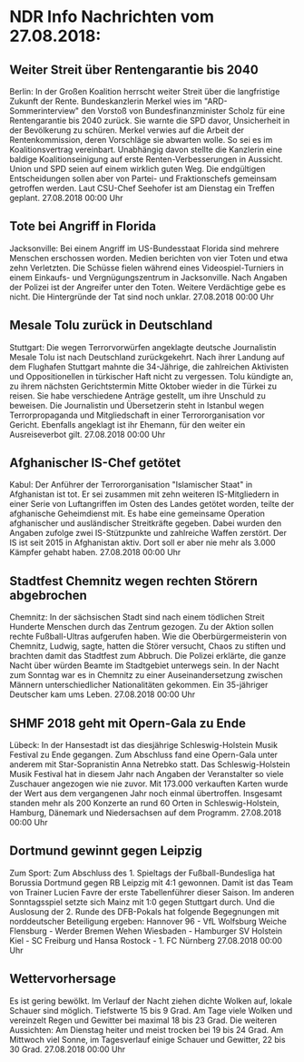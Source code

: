 # NDR Info Nachrichten vom 27.08.2018:


## Weiter Streit über Rentengarantie bis 2040
Berlin: In der Großen Koalition herrscht weiter Streit über die langfristige Zukunft der Rente. Bundeskanzlerin Merkel wies im "ARD-Sommerinterview" den Vorstoß von Bundesfinanzminister Scholz für eine Rentengarantie bis 2040 zurück. Sie warnte die SPD davor, Unsicherheit in der Bevölkerung zu schüren. Merkel verwies auf die Arbeit der Rentenkommission, deren Vorschläge sie abwarten wolle. So sei es im Koalitionsvertrag vereinbart. Unabhängig davon stellte die Kanzlerin eine baldige Koalitionseinigung auf erste Renten-Verbesserungen in Aussicht. Union und SPD seien auf einem wirklich guten Weg. Die endgültigen Entscheidungen sollen aber von Partei- und Fraktionschefs gemeinsam getroffen werden. Laut CSU-Chef Seehofer ist am Dienstag ein Treffen geplant. 27.08.2018 00:00 Uhr 

## Tote bei Angriff in Florida
Jacksonville: Bei einem Angriff im US-Bundesstaat Florida sind mehrere Menschen erschossen worden. Medien berichten von vier Toten und etwa zehn Verletzten. Die Schüsse fielen während eines Videospiel-Turniers in einem Einkaufs- und Vergnügungszentrum in Jacksonville. Nach Angaben der Polizei ist der Angreifer unter den Toten. Weitere Verdächtige gebe es nicht. Die Hintergründe der Tat sind noch unklar. 27.08.2018 00:00 Uhr 

## Mesale Tolu zurück in Deutschland
Stuttgart: Die wegen Terrorvorwürfen angeklagte deutsche Journalistin Mesale Tolu ist nach Deutschland zurückgekehrt. Nach ihrer Landung auf dem Flughafen Stuttgart mahnte die 34-Jährige, die zahlreichen Aktivisten und Oppositionellen in türkischer Haft nicht zu vergessen. Tolu kündigte an, zu ihrem nächsten Gerichtstermin Mitte Oktober wieder in die Türkei zu reisen. Sie habe verschiedene Anträge gestellt, um ihre Unschuld zu beweisen. Die Journalistin und Übersetzerin steht in Istanbul wegen Terrorpropaganda und Mitgliedschaft in einer Terrororganisation vor Gericht. Ebenfalls angeklagt ist ihr Ehemann, für den weiter ein Ausreiseverbot gilt. 27.08.2018 00:00 Uhr 

## Afghanischer IS-Chef getötet
Kabul: Der Anführer der Terrororganisation "Islamischer Staat" in Afghanistan ist tot. Er sei zusammen mit zehn weiteren IS-Mitgliedern in einer Serie von Luftangriffen im Osten des Landes getötet worden, teilte der afghanische Geheimdienst mit. Es habe eine gemeinsame Operation afghanischer und ausländischer Streitkräfte gegeben. Dabei wurden den Angaben zufolge zwei IS-Stützpunkte und zahlreiche Waffen zerstört. Der IS ist seit 2015 in Afghanistan aktiv. Dort soll er aber nie mehr als 3.000 Kämpfer gehabt haben. 27.08.2018 00:00 Uhr 

## Stadtfest Chemnitz wegen rechten Störern abgebrochen
Chemnitz: In der sächsischen Stadt sind nach einem tödlichen Streit Hunderte Menschen durch das Zentrum gezogen. Zu der Aktion sollen rechte Fußball-Ultras aufgerufen haben. Wie die Oberbürgermeisterin von Chemnitz, Ludwig, sagte, hatten die Störer versucht, Chaos zu stiften und brachten damit das Stadtfest zum Abbruch. Die Polizei erklärte, die ganze Nacht über würden Beamte im Stadtgebiet unterwegs sein. In der Nacht zum Sonntag war es in Chemnitz zu einer Auseinandersetzung zwischen Männern unterschiedlicher Nationalitäten gekommen. Ein 35-jähriger Deutscher kam ums Leben. 27.08.2018 00:00 Uhr 

## SHMF 2018 geht mit Opern-Gala zu Ende
Lübeck: In der Hansestadt ist das diesjährige Schleswig-Holstein Musik Festival zu Ende gegangen. Zum Abschluss fand eine Opern-Gala unter anderem mit Star-Sopranistin Anna Netrebko statt. Das Schleswig-Holstein Musik Festival hat in diesem Jahr nach Angaben der Veranstalter so viele Zuschauer angezogen wie nie zuvor. Mit 173.000 verkauften Karten wurde der Wert aus dem vergangenen Jahr noch einmal übertroffen. Insgesamt standen mehr als 200 Konzerte an rund 60 Orten in Schleswig-Holstein, Hamburg, Dänemark und Niedersachsen auf dem Programm. 27.08.2018 00:00 Uhr 

## Dortmund gewinnt gegen Leipzig
Zum Sport: Zum Abschluss des 1. Spieltags der Fußball-Bundesliga hat Borussia Dortmund gegen RB Leipzig mit 4:1 gewonnen. Damit ist das Team von Trainer Lucien Favre der erste Tabellenführer dieser Saison. Im anderen Sonntagsspiel setzte sich Mainz mit 1:0 gegen Stuttgart durch. Und die Auslosung der 2. Runde des DFB-Pokals hat folgende Begegnungen mit norddeutscher Beteiligung ergeben: Hannover 96 - VfL Wolfsburg Weiche Flensburg - Werder Bremen
Wehen Wiesbaden - Hamburger SV
Holstein Kiel - SC Freiburg
und
Hansa Rostock - 1. FC Nürnberg 27.08.2018 00:00 Uhr 

## Wettervorhersage
Es ist gering bewölkt. Im Verlauf der Nacht ziehen dichte Wolken auf, lokale Schauer sind möglich. Tiefstwerte 15 bis 9 Grad. Am Tage viele Wolken und vereinzelt Regen und Gewitter bei maximal 18 bis 23 Grad. Die weiteren Aussichten: Am Dienstag heiter und meist trocken bei 19 bis 24 Grad. Am Mittwoch viel Sonne, im Tagesverlauf einige Schauer und Gewitter, 22 bis 30 Grad. 27.08.2018 00:00 Uhr 
